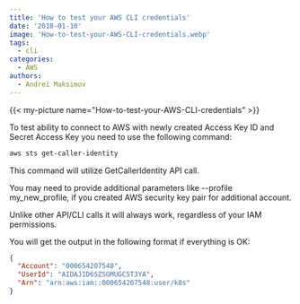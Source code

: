 ```yaml
---
title: 'How to test your AWS CLI credentials'
date: '2018-01-10'
image: 'How-to-test-your-AWS-CLI-credentials.webp'
tags:
  - cli
categories:
  - AWS
authors:
  - Andrei Maksimov
---
```


{{< my-picture name="How-to-test-your-AWS-CLI-credentials" >}}

To test ability to connect to AWS with newly created Access Key ID and Secret Access Key you need to use the following command:

```sh
aws sts get-caller-identity
```

This command will utilize GetCallerIdentity API call.

You may need to provide additional parameters like --profile my_new_profile, if you created AWS security key pair for additional account.

Unlike other API/CLI calls it will always work, regardless of your IAM permissions.

You will get the output in the following format if everything is OK:

```json
{
  "Account": "000654207548",
  "UserId": "AIDAJID6SZSGMUGC5T3YA",
  "Arn": "arn:aws:iam::000654207548:user/k8s"
}
```
